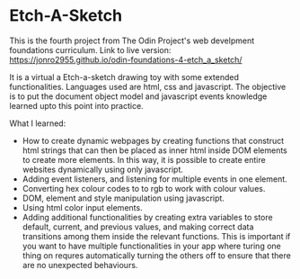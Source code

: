 # Etch-A-Sketch
This is the fourth project from The Odin Project's web develpment foundations curriculum. Link to live version: https://jonro2955.github.io/odin-foundations-4-etch_a_sketch/

It is a virtual a Etch-a-sketch drawing toy with some extended functionalities. Languages used are html, css and javascript. The objective is to put the document object model and javascript events knowledge learned upto this point into practice.   

What I learned:
- How to create dynamic webpages by creating functions that construct html strings that can then be placed as inner html inside DOM elements to create more elements. In this way, it is possible to create entire websites dynamically using only javascript. 
- Adding event listeners, and listening for multiple events in one element. 
- Converting hex colour codes to to rgb to work with colour values.
- DOM, element and style manipulation using javascript.
- Using html color input elements.
- Adding additional functionalities by creating extra variables to store default, current, and previous values, and making correct data transitions among them inside the relevant functions. This is important if you want to have multiple functionalities in your app where turing one thing on requres automatically turning the others off to ensure that there are no unexpected behaviours.
